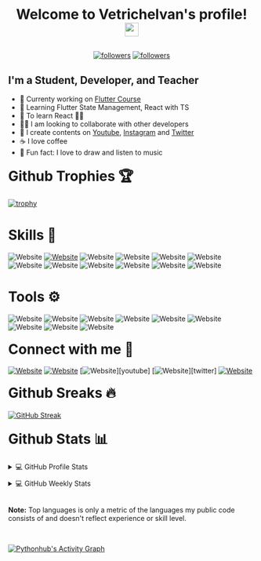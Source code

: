 <h1 align="center">
  Welcome to Vetrichelvan's profile!
  <img src="https://media.giphy.com/media/hvRJCLFzcasrR4ia7z/giphy.gif" width="28">
</h1>


<p align="center" style="margin-top:30px">
  <a href="https://twitter.com/pythonhubdev">
    <img alt="followers" title="Follow me on Twitter" src="https://img.shields.io/twitter/follow/pythonhubdev?color=1DA1F2&labelColor=1DA1F2&label=Follow&logo=twitter&logoColor=white&style=for-the-badge"/></a>
  <a href="https://github.com/pythonhubpy">
    <img alt="followers" title="Follow me on Github" src="https://img.shields.io/github/followers/pythonhubpy?color=181717&labelColor=181717&style=for-the-badge&logo=github&label=Follow"/></a>
</p>


<h2>I'm a Student, Developer, and Teacher</h2>

- 🎯 Currenty working on [Flutter Course][youtube]
- 🏫 Learning Flutter State Management, React with TS
- 🥅 To learn React 👩‍💻
- 👯‍♂️ I am looking to collaborate with other developers
- 📅 I create contents on [Youtube][youtube], [Instagram][instagram] and [Twitter][twitter]
- ☕ I love coffee
- 🎉 Fun fact: I love to draw and listen to music

<h1 style="margin-top:20px;">Github Trophies 🏆</h1>

[![trophy](https://github-profile-trophy.vercel.app/?username=pythonhubpy&theme=onedark&margin-w=15&margin-h=15&title=Commit,Followers,Issues,Joined2020&row=1&no-frame=true)](https://github.com/pythonhubpy)

<h1>Skills 🚀</h1>

![Website](https://img.shields.io/badge/python-%233776AB.svg?&style=for-the-badge&logo=python&logoColor=white)
[![Website](https://img.shields.io/badge/Flutter%20-%2302569B.svg?&style=for-the-badge&logo=Flutter&logoColor=white)][youtube]
![Website](https://img.shields.io/badge/Django%20-%234ea94b.svg?&style=for-the-badge&logo=Django&logoColor=white)
![Website](https://img.shields.io/badge/dart-%230175C2.svg?&style=for-the-badge&logo=dart&logoColor=white)
![Website](https://img.shields.io/badge/flask%20-%23181717.svg?&style=for-the-badge&logo=flask&logoColor=white)
![Website](https://img.shields.io/badge/javascript%20-%23F7DF1E.svg?&style=for-the-badge&logo=javascript&logoColor=white)
![Website](https://img.shields.io/badge/angular%20-%23DD0031.svg?&style=for-the-badge&logo=angular&logoColor=white)
![Website](https://img.shields.io/badge/MongoDB-%234ea94b.svg?&style=for-the-badge&logo=mongodb&logoColor=white)
![Website](https://img.shields.io/badge/FIREBASE-%23FFCA28.svg?&style=for-the-badge&logo=firebase&logoColor=white)
![Website](https://img.shields.io/badge/html5%20-%23E34F26.svg?&style=for-the-badge&logo=html5&logoColor=white)
![Website](https://img.shields.io/badge/css3%20-%231572B6.svg?&style=for-the-badge&logo=css3&logoColor=white)
![Website](https://img.shields.io/badge/Apache%20Airflow%20-%23017CEE.svg?&style=for-the-badge&logo=Apache-Airflow&logoColor=white)


<h1>Tools ⚙</h1>

![Website](https://img.shields.io/badge/Linux-%23FCC624.svg?&style=for-the-badge&logo=linux&logoColor=black)
![Website](https://img.shields.io/badge/GIT-%23F05032.svg?&style=for-the-badge&logo=git&logoColor=white)
![Website](https://img.shields.io/badge/GITHUB-%23181717.svg?&style=for-the-badge&logo=github&logoColor=white)
![Website](https://img.shields.io/badge/AWS%20EC2-%23232F3E.svg?&style=for-the-badge&logo=amazon-aws&logoColor=white)
![Website](https://img.shields.io/badge/AWS%20Lambda-%23232F3E.svg?&style=for-the-badge&logo=amazon-aws&logoColor=white)
![Website](https://img.shields.io/badge/HEROKU-%23430098.svg?&style=for-the-badge&logo=heroku&logoColor=white)
![Website](https://img.shields.io/badge/PyCharm-%234ea94b.svg?&style=for-the-badge&logo=pycharm&logoColor=white)
![Website](https://img.shields.io/badge/VS--CODE-%23007ACC.svg?&style=for-the-badge&logo=visual-studio-code&logoColor=white)
![Website](https://img.shields.io/badge/AndroidStudio-%233DDC84.svg?&style=for-the-badge&logo=android-studio&logoColor=white)

<h1 style="margin-top:20px">Connect with me 📩</h1>

[![Website](https://img.shields.io/badge/instagram-%23E4405F.svg?&style=for-the-badge&logo=instagram&logoColor=white)][instagram]
[![Website](https://img.shields.io/badge/linkedin-%230077B5.svg?&style=for-the-badge&logo=linkedin&logoColor=white)][linkedin]
[![Website](https://img.shields.io/badge/youtube-%23FF0000.svg?&style=for-the-badge&logo=youtube&logoColor=white")][youtube]
[![Website](https://img.shields.io/badge/twitter-%23FFF.svg?&style=for-the-badge&logo=twitter&logoColor=white")][twitter]
[![Website](https://img.shields.io/badge/gmail-%23D14836.svg?&style=for-the-badge&logo=gmail&logoColor=white)](pythonhub.py@gmail.com)

<h1 style="margin-top:20px;">Github Sreaks 🔥</h1>

[![GitHub Streak](https://github-readme-streak-stats.herokuapp.com/?user=pythonhubpy&theme=dracula&hide_border=true)](https://git.io/streak-stats)


<h1 style="margin-top:20px;">Github Stats 📊</h1>
<details> 
  <summary>💻 GitHub Profile Stats</summary>
  <br/>
    <a href="https://github.com/anuraghazra/github-readme-stats"><img alt="Pythonhub's Github Stats" src="https://github-readme-stats-pythonhubpy.vercel.app/api?username=pythonhubpy&show_icons=true&hide_border=true&&count_private=true&include_all_commits=true"/></a>
  <a href="https://github.com/anuraghazra/github-readme-stats"><img alt="Pythonhub's Top Languages" src="https://github-readme-stats-pythonhubpy.vercel.app/api/top-langs/?username=pythonhubpy&langs_count=5&layout=compact&theme=react&hide_border=true&bg_color=0D1117" /></a>
  <br/>
</details>

<details style="margin-top:10px;"> 
  <summary>💻 GitHub Weekly Stats</summary>
  <br/>
  <a href="https://github.com/anuraghazra/github-readme-stats"><img alt="Pythonhub's Top Languages" src="https://github-readme-stats-pythonhubpy.vercel.app/api/wakatime?username=Vetrichelvan&hide_border=true&theme=react&langs_count=3" /></a>
  <br/>
 </details>

<br>

<b>Note:</b> Top languages is only a metric of the languages my public code consists of and doesn't reflect experience or skill level.

<br>


<a href="https://github.com/ashutosh00710/github-readme-activity-graph"><img alt="Pythonhub's Activity Graph" src="https://activity-graph.herokuapp.com/graph?username=pythonhubpy&bg_color=0D1117&color=5BCDEC&line=5BCDEC&point=FFFFFF&hide_border=true" /></a>

[youtube]: https://www.youtube.com/c/pythonhub
[instagram]: https://www.instagram.com/pythonhubdev/
[linkedin]: https://www.linkedin.com/in/vetrichelvan
[twitter]: https://twitter.com/pythonhubdev
